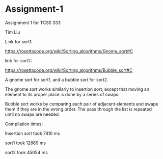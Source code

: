 # Assignment-1
Assignment 1 for TCSS 333

Tim Liu

Link for sort1: 

https://rosettacode.org/wiki/Sorting_algorithms/Gnome_sort#C

link for sort2:

https://rosettacode.org/wiki/Sorting_algorithms/Bubble_sort#C

A gnome sort for sort1, and a bubble sort for sort2.

The gnome sort works similarly to insertion sort, except that moving an element to its proper place is done by a series of swaps.

Bubble sort works by comparing each pair of adjacent elements and swaps them if they are in the wrong order. The pass through the list is repeated until no swaps are needed.

Compilation times:

Insertion sort took 7410 ms

sort1 took 12889 ms

sort2 took 45054 ms
